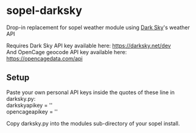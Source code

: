 # sopel-darksky
Drop-in replacement for sopel weather module using [Dark Sky](https://darksky.net/)'s weather API

Requires Dark Sky API key available here: https://darksky.net/dev \
And OpenCage geocode API key available here: https://opencagedata.com/api

## Setup

Paste your own personal API keys inside the quotes of these line in darksky.py: \
darkskyapikey = '' \
opencageapikey = ''

Copy darksky.py into the modules sub-directory of your sopel install.
